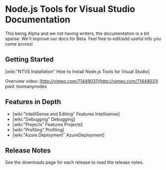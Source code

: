 Node.js Tools for Visual Studio Documentation
=============================================

This being Alpha and we not having writers, the documentation is a bit sparse. We'll improve our docs for Beta. Feel free to edit/add useful info you come across!

Getting Started
---------------

[wiki:"NTVS Installation" How to Install Node.js Tools for Visual Studio]

Overview video: [http://vimeo.com/71449031](http://vimeo.com/71449031)  pwd: toomanynodes

Features in Depth
-----------------

* [wiki:"IntelliSense and Editing" Features Intellisense]
* [wiki:"Debugging" Debugging]
* [wiki:"Projects" Features Projects]
* [wiki:"Profiling" Profiling]
* [wiki:"Azure Deployment" AzureDeployment]

Release Notes
-------------

See the downloads page for each release to read the release notes.

